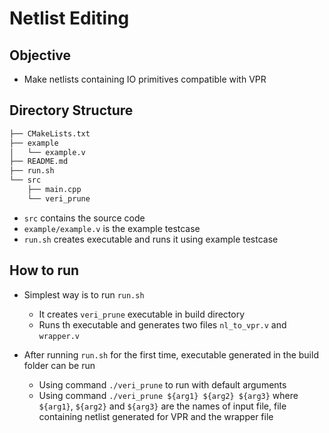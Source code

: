 # Netlist Editing

## Objective
* Make netlists containing IO primitives compatible with VPR

## Directory Structure
```bash
├── CMakeLists.txt
├── example
│   └── example.v
├── README.md
├── run.sh
└── src
    ├── main.cpp
    └── veri_prune
```

* `src` contains the source code
* `example/example.v` is the example testcase
* `run.sh` creates executable and runs it using example testcase

## How to run
* Simplest way is to run `run.sh`
    * It creates `veri_prune` executable in build directory
    * Runs th executable and generates two files `nl_to_vpr.v` and `wrapper.v`

* After running `run.sh` for the first time, executable generated in the build folder can be run
    * Using command `./veri_prune` to run with default arguments
    * Using command `./veri_prune ${arg1} ${arg2} ${arg3}` where `${arg1}`, `${arg2}` and `${arg3}` are the names of input file, file containing netlist generated for VPR and the wrapper file